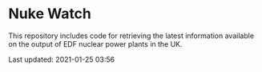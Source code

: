# Nuke Watch

This repository includes code for retrieving the latest information available on the output of EDF nuclear power plants in the UK.

Last updated: 2021-01-25 03:56